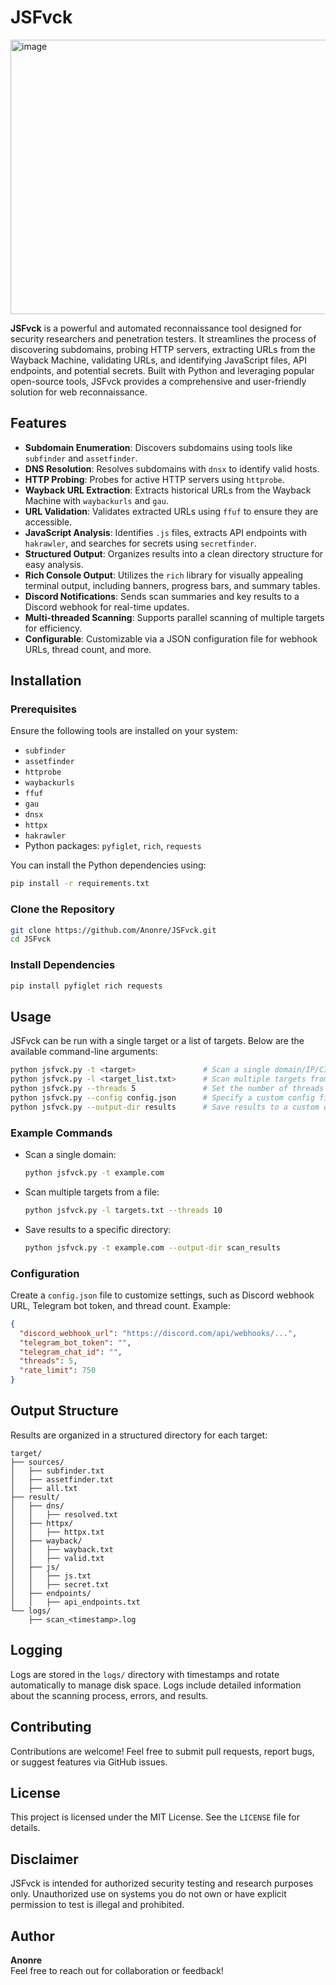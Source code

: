 # JSFvck

<img width="859" height="439" alt="image" src="https://github.com/user-attachments/assets/c37a23dd-06f5-4f8b-8e77-9d313b9b4645" />


**JSFvck** is a powerful and automated reconnaissance tool designed for security researchers and penetration testers. It streamlines the process of discovering subdomains, probing HTTP servers, extracting URLs from the Wayback Machine, validating URLs, and identifying JavaScript files, API endpoints, and potential secrets. Built with Python and leveraging popular open-source tools, JSFvck provides a comprehensive and user-friendly solution for web reconnaissance.

## Features

- **Subdomain Enumeration**: Discovers subdomains using tools like `subfinder` and `assetfinder`.
- **DNS Resolution**: Resolves subdomains with `dnsx` to identify valid hosts.
- **HTTP Probing**: Probes for active HTTP servers using `httprobe`.
- **Wayback URL Extraction**: Extracts historical URLs from the Wayback Machine with `waybackurls` and `gau`.
- **URL Validation**: Validates extracted URLs using `ffuf` to ensure they are accessible.
- **JavaScript Analysis**: Identifies `.js` files, extracts API endpoints with `hakrawler`, and searches for secrets using `secretfinder`.
- **Structured Output**: Organizes results into a clean directory structure for easy analysis.
- **Rich Console Output**: Utilizes the `rich` library for visually appealing terminal output, including banners, progress bars, and summary tables.
- **Discord Notifications**: Sends scan summaries and key results to a Discord webhook for real-time updates.
- **Multi-threaded Scanning**: Supports parallel scanning of multiple targets for efficiency.
- **Configurable**: Customizable via a JSON configuration file for webhook URLs, thread count, and more.

## Installation

### Prerequisites
Ensure the following tools are installed on your system:
- `subfinder`
- `assetfinder`
- `httprobe`
- `waybackurls`
- `ffuf`
- `gau`
- `dnsx`
- `httpx`
- `hakrawler`
- Python packages: `pyfiglet`, `rich`, `requests`

You can install the Python dependencies using:
```bash
pip install -r requirements.txt
```

### Clone the Repository
```bash
git clone https://github.com/Anonre/JSFvck.git
cd JSFvck
```

### Install Dependencies
```bash
pip install pyfiglet rich requests
```

## Usage

JSFvck can be run with a single target or a list of targets. Below are the available command-line arguments:

```bash
python jsfvck.py -t <target>               # Scan a single domain/IP/CIDR
python jsfvck.py -l <target_list.txt>      # Scan multiple targets from a file
python jsfvck.py --threads 5               # Set the number of threads (default: 5)
python jsfvck.py --config config.json      # Specify a custom config file
python jsfvck.py --output-dir results      # Save results to a custom directory
```

### Example Commands
- Scan a single domain:
  ```bash
  python jsfvck.py -t example.com
  ```

- Scan multiple targets from a file:
  ```bash
  python jsfvck.py -l targets.txt --threads 10
  ```

- Save results to a specific directory:
  ```bash
  python jsfvck.py -t example.com --output-dir scan_results
  ```

### Configuration
Create a `config.json` file to customize settings, such as Discord webhook URL, Telegram bot token, and thread count. Example:

```json
{
  "discord_webhook_url": "https://discord.com/api/webhooks/...",
  "telegram_bot_token": "",
  "telegram_chat_id": "",
  "threads": 5,
  "rate_limit": 750
}
```

## Output Structure
Results are organized in a structured directory for each target:
```
target/
├── sources/
│   ├── subfinder.txt
│   ├── assetfinder.txt
│   ├── all.txt
├── result/
│   ├── dns/
│   │   ├── resolved.txt
│   ├── httpx/
│   │   ├── httpx.txt
│   ├── wayback/
│   │   ├── wayback.txt
│   │   ├── valid.txt
│   ├── js/
│   │   ├── js.txt
│   │   ├── secret.txt
│   ├── endpoints/
│   │   ├── api_endpoints.txt
└── logs/
    ├── scan_<timestamp>.log
```

## Logging
Logs are stored in the `logs/` directory with timestamps and rotate automatically to manage disk space. Logs include detailed information about the scanning process, errors, and results.

## Contributing
Contributions are welcome! Feel free to submit pull requests, report bugs, or suggest features via GitHub issues.

## License
This project is licensed under the MIT License. See the `LICENSE` file for details.

## Disclaimer
JSFvck is intended for authorized security testing and research purposes only. Unauthorized use on systems you do not own or have explicit permission to test is illegal and prohibited.

## Author
**Anonre**  
Feel free to reach out for collaboration or feedback!
